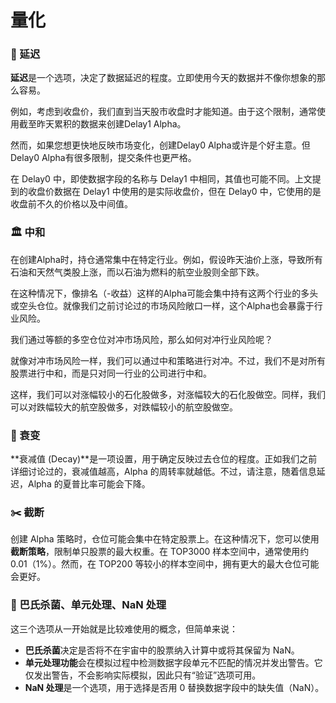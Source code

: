 # 量化

### 🐢 延迟

**延迟**是一个选项，决定了数据延迟的程度。立即使用今天的数据并不像你想象的那么容易。

例如，考虑到收盘价，我们直到当天股市收盘时才能知道。由于这个限制，通常使用截至昨天累积的数据来创建Delay1 Alpha。

然而，如果您想更快地反映市场变化，创建Delay0 Alpha或许是个好主意。但Delay0 Alpha有很多限制，提交条件也更严格。

在 Delay0 中，即使数据字段的名称与 Delay1 中相同，其值也可能不同。上文提到的收盘价数据在 Delay1 中使用的是实际收盘价，但在 Delay0 中，它使用的是收盘前不久的价格以及中间值。

### 🏛 中和

在创建Alpha时，持仓通常集中在特定行业。例如，假设昨天油价上涨，导致所有石油和天然气类股上涨，而以石油为燃料的航空业股则全部下跌。

在这种情况下，像排名（-收益）这样的Alpha可能会集中持有这两个行业的多头或空头仓位。就像我们之前讨论过的市场风险敞口一样，这个Alpha也会暴露于行业风险。

我们通过等额的多空仓位对冲市场风险，那么如何对冲行业风险呢？

就像对冲市场风险一样，我们可以通过中和策略进行对冲。不过，我们不是对所有股票进行中和，而是只对同一行业的公司进行中和。

这样，我们可以对涨幅较小的石化股做多，对涨幅较大的石化股做空。同样，我们可以对跌幅较大的航空股做多，对跌幅较小的航空股做空。

### 🍂 衰变

**衰减值 (Decay)**是一项设置，用于确定反映过去仓位的程度。正如我们之前详细讨论过的，衰减值越高，Alpha 的周转率就越低。不过，请注意，随着信息延迟，Alpha 的夏普比率可能会下降。

### ✂️ 截断

创建 Alpha 策略时，仓位可能会集中在特定股票上。在这种情况下，您可以使用**截断策略**，限制单只股票的最大权重。在 TOP3000 样本空间中，通常使用约 0.01（1%）。然而，在 TOP200 等较小的样本空间中，拥有更大的最大仓位可能会更好。

### 🧮 巴氏杀菌、单元处理、NaN 处理

这三个选项从一开始就是比较难使用的概念，但简单来说：

- **巴氏杀菌**决定是否将不在宇宙中的股票纳入计算中或将其保留为 NaN。
- **单元处理功能**会在模拟过程中检测数据字段单元不匹配的情况并发出警告。它仅发出警告，不会影响实际模拟，因此只有“验证”选项可用。
- **NaN 处理**是一个选项，用于选择是否用 0 替换数据字段中的缺失值（NaN）。
